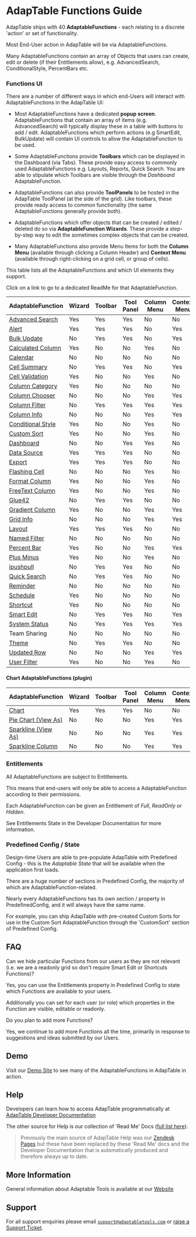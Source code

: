 # AdapTable Functions Guide

AdapTable ships with 40 **AdaptableFunctions** - each relating to a discrete 'action' or set of functionality.

Most End-User action in AdapTable will be via AdaptableFunctions.

Many AdaptableFunctions contain an array of Objects that users can create, edit or delete (if their Entitlements allow), e.g. AdvancedSearch, ConditionalStyle, PercentBars etc.

### Functions UI

There are a number of different ways in which end-Users will interact with AdaptableFunctions in the AdapTable UI:

- Most AdaptableFunctions have a dedicated **popup screen**.  AdaptableFunctions that contain an array of items (e.g. AdvancedSearch) will typically display these in a table with buttons to add / edit.  AdaptableFunctions which perform actions (e.g SmartEdit, BulkUpdate) will contain UI controls to allow the AdaptableFunction to be used.

- Some AdaptableFunctions provide **Toolbars** which can be displayed in the Dashboard (via Tabs).  These provide easy access to commonly used AdaptableFunctions e.g. Layouts, Reports, Quick Search.  You are able to stipulate which Toolbars are visible through the *Dashboard* AdaptableFunction.

- AdaptableFunctions can also provide **ToolPanels** to be hosted in the AdapTable ToolPanel (at the side of the grid). Like toolbars, these provide ready access to common functionality (the same AdaptableFunctions generally provide both).

- AdaptableFunctions which offer objects that can be created / edited / deleted do so via **AdaptableFunction Wizards**.  These provide a step-by-step way to edit the sometimes complex objects that can be created.

- Many AdaptableFunctions also provide Menu Items for both the **Column Menu** (available through clicking a Column Header) and **Context Menu** (available through right-clicking on a grid cell, or group of cells).

This table lists all the AdaptableFunctions and which UI elements they support.

Click on a link to go to a dedicated ReadMe for that AdaptableFunction.

| AdaptableFunction  	                                           | Wizard | Toolbar | Tool Panel | Column Menu | Context Menu |
| --------  	                                                   | ------ | ------- | ---------  | ----------- | ------------ |
| [Advanced Search](../functions/adavanced-search-function.md)     | Yes    | Yes     | Yes        | No          | No           |
| [Alert](../functions/alert-function.md)                          | Yes    | Yes     | Yes        | No          | Yes          | 
| [Bulk Update](../functions/bulk-update-function.md)              | No     | Yes     | Yes        | No          | Yes          | 
| [Calculated Column](../functions/calculated-column-function.md)  | Yes    | No      | No         | Yes         | No           | 
| [Calendar](../functions/calendar-function.md)                    | No     | No      | No         | No          | No           | 
| [Cell Summary](../functions/cell-summary-function.md)            | No     | Yes     | Yes        | No          | Yes          | 
| [Cell Validation](../functions/cell-validation-function.md)      | Yes    | No      | No         | Yes         | No           | 
| [Column Category](../functions/column-category-function.md)      | Yes    | No      | No         | No          | No           | 
| [Column Chooser](../functions/column-chooser-function.md)        | No     | No      | No         | Yes         | Yes          | 
| [Column Filter](../functions/column-filter-function.md)          | No     | Yes     | Yes        | Yes         | Yes          | 
| [Column Info](../functions/column-info-function.md)              | No     | No      | No         | Yes         | Yes          | 
| [Conditional Style](../functions/conditional-style-function.md)  | Yes    | No      | No         | Yes         | No           | 
| [Custom Sort](../functions/custom-sort-function.md)              | Yes    | No      | No         | Yes         | No           | 
| [Dashboard](../functions/dashboard-function.md)                  | No     | No      | Yes        | Yes         | No           | 
| [Data Source](../functions/data-source-function.md)              | Yes    | Yes     | Yes        | No          | No           | 
| [Export](../functions/export-function.md)                        | Yes    | Yes     | Yes        | No          | No           | 
| [Flashing Cell](../functions/flashing-cell-function.md)          | No     | No      | No         | Yes         | No           | 
| [Format Column](../functions/format-column-function.md)          | Yes    | No      | No         | Yes         | No           | 
| [FreeText Column](../functions/freetext-column-function.md)     | Yes    | No      | No         | Yes         | No           | 
| [Glue42](../functions/glue42-function.md)                        | No     | Yes     | Yes        | No          | No           |
| [Gradient Column](../functions/gradient-column-function.md)      | Yes    | No      | No         | Yes         | Yes          |
| [Grid Info](../functions/grid-info-function.md)                  | No     | No      | No         | Yes         | Yes          |
| [Layout](../functions/layout-function.md)                        | Yes    | Yes     | Yes        | No          | No           |
| [Named Filter](../functions/named-filter-function.md)            | No     | No      | No         | No          | No           |
| [Percent Bar ](../functions/percent-bar-function.md)             | Yes    | No      | No         | Yes         | Yes          |
| [Plus Minus](../functions/plus-minus-function.md)                | Yes    | No      | No         | Yes         | No           |
| [ipushpull](../functions/ipushpull-function.md)                    | No     | Yes     | Yes        | No          | No           |
| [Quick Search](../functions/quick-search-function.md)            | No     | Yes     | Yes        | No          | No           |
| [Reminder](../functions/reminder-function.md)                    | No     | No      | No         | No          | No           |
| [Schedule](../functions/schedule-function.md)                    | Yes    | No      | No         | No          | No           |
| [Shortcut](../functions/shortcut-function.md)                    | Yes    | No      | No         | No          | No           |
| [Smart Edit](../functions/smart-edit-function.md)                | No     | Yes     | Yes        | No          | Yes          |
| [System Status](../functions/system-status-function.md)          | No     | Yes     | Yes        | Yes         | Yes          |
| Team Sharing                                                     | No     | No      | No         | No          | No           |
| [Theme](../functions/theme-function.md)                          | No     | Yes     | Yes        | No          | No           |
| [Updated Row](../functions/updated-row-function.md)              | No     | No      | No         | Yes         | Yes          |
| [User Filter](../functions/user-filter-function.md)              | Yes    | No      | No         | Yes         | No           |

#### Chart AdaptableFunctions (plugin)

| AdaptableFunction                                                      | Wizard    | Toolbar  | Tool Panel | Column Menu | Context Menu  |
| --------  	                                                         | ------    | -------  | ---------  | ----------- | ------------  |
| [Chart](../functions/charts/charts-function.md)                        | Yes       | Yes      | Yes        | No          | No            |
| [Pie Chart (View As)](../functions/charts/piechart-function.md)        | No        | No       | No         | Yes         | Yes           |
| [Sparkline (View As)](../functions/charts/sparkline-function.md)       | No        | No       | No         | Yes         | Yes           |
| [Sparkline Column](../functions/charts/sparkline-column-function.md)   | No        | No       | No         | Yes         | Yes           |


### Entitlements

All AdaptableFunctions are subject to Entitlements.  

This means that end-users will only be able to access a AdaptableFunction according to their permissions.

Each AdaptableFunction can be given an Entitlement of *Full*, *ReadOnly* or *Hidden*. 

See Entitlements State in the Developer Documentation for more information.

### Predefined Config / State

Design-time Users are able to pre-populate AdapTable with Predefined Config - this is the *Adaptable State* that will be available when the application first loads.

There are a huge number of sections in Predefined Config, the majority of which are AdaptableFunction-related.

Nearly every AdaptableFunctions has its own section / property in PredefinedConfig, and it will always have the same name.  

For example, you can ship AdapTable with pre-created Custom Sorts for use in the Custom Sort AdaptableFunction through the 'CustomSort' section of Predefined Config.

## FAQ

Can we hide particular Functions from our users as they are not relevant (i.e. we are a readonly grid so don't require Smart Edit or Shortcuts Functions)?

Yes, you can use the Entitlements property in Predefined Config to state which Functions are available to your users.

Additionally you can set for each user (or role) which properties in the Function are visible, editable or readonly.

Do you plan to add more Functions?

Yes, we continue to add more Functions all the time, primarily in response to suggestions and ideas submitted by our Users.

## Demo

Visit our [Demo Site](https://demo.adaptabletools.com) to see many of the AdaptableFunctions in AdapTable in action.

## Help

Developers can learn how to access AdapTable programmatically at [AdapTable Developer Documentation](https://api.adaptabletools.com) 

The other source for Help is our collection of 'Read Me' Docs ([full list here](https://github.com/AdaptableTools/adaptable/blob/master/packages/adaptable/readme/readme-list.md)).

> Previously the main source of AdapTable Help was our [Zendesk Pages](https://adaptabletools.zendesk.com/hc/en-us/articles/360007083017-Help-) but these have been replaced by these 'Read Me' docs and the Developer Documentation that is automatically produced and therefore always up to date.

## More Information

General information about Adaptable Tools is available at our [Website](http://www.adaptabletools.com) 

## Support

For all support enquiries please email [`support@adaptabletools.com`](mailto:support@adaptabletools.com) or [raise a Support Ticket](https://adaptabletools.zendesk.com/hc/en-us/requests/new).
